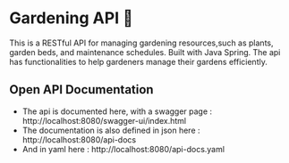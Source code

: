 # Gardening API 🌱


This is a RESTful API for managing gardening resources,such as plants, garden beds, and maintenance schedules.
Built with Java Spring. The api has functionalities to help gardeners manage their gardens efficiently.

## Open API Documentation

- The api is documented here, with a swagger page : http://localhost:8080/swagger-ui/index.html
- The documentation is also defined in json here : http://localhost:8080/api-docs
- And in yaml here : http://localhost:8080/api-docs.yaml